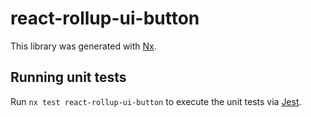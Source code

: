 # react-rollup-ui-button

This library was generated with [Nx](https://nx.dev).

## Running unit tests

Run `nx test react-rollup-ui-button` to execute the unit tests via [Jest](https://jestjs.io).
